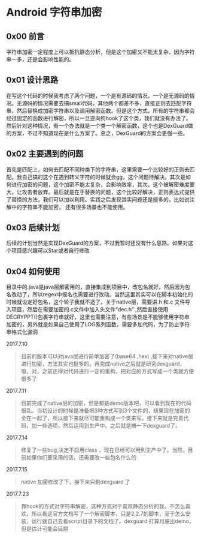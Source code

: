 # Android 字符串加密

## 0x00 前言
字符串加密一定程度上可以抵抗静态分析，但是这个加密又不能太复杂，因为字符串一多，还是会影响性能的。

## 0x01 设计思路
在写这个代码的时候我考虑了两个问题，一个是有源码的情况，一个是无源码的情况。无源码的情况需要去搞smali代码，其他两个都差不多，直接正则去匹配字符串，然后替换成加密字符串以及调用解密函数。但是这个方式，所有的字符串都会经过固定的函数进行解密，所以一旦逆向狗hook了这个类，我们就没有办法了。然后针对这种情况，有一个办法就是一个类一个解密函数，这个也是DexGuard做的方案，不过不知道现在是什么方案了。总之，DexGuard的方案会更强一些。

## 0x02 主要遇到的问题
首先是匹配上，如何去匹配不同种类下的字符串，这里需要一个比较好的正则去匹配。我自己搞的这个在遇到转义字符的时候就会gg，这个问题待解决。其次是如何进行加密的问题，这个加密不能太复杂，会影响效率，其次，这个被解密难度要大，让攻击者放弃。最后就是在于替换的问题，这个比较好解决，正则表达式提供了替换的方法，我们可以加以利用。实践之后发现其实问题还是挺多的，比如说注解中的字符串不能加密， 还有很多场景也不能使用。

## 0x03 后续计划
后续的计划当然是实现DexGuard的方案，不过我暂时还没有什么思路。如果对这个项目感兴趣可以Star或者自行修改

## 0x04 如何使用
目录中的.java是java层解密用的，直接集成到项目中，改包名就好。然后因为包名改动了，所以regex中报名也需要进行改动。当然这里其实可以在脚本初始化的时候就设定好包名，这个轮子我就不造了。关于native层，需要讲.h 和.c 文件导入项目，然后在需要加密的.c文件中加入头文件“dec.h” ,然后直接使用DECRYPPT()包裹字符串就好，这里也需要注意，有些场景是不能够使用字符串加密的，另外就是如果自己使用了LOG系列函数，需要多加代码，为了防止字符串格式化漏洞

2017.7.10
> 目前的版本可以对java层进行简单加密了(base64 ,hex) ,接下来对native层进行加密，方法其实也挺多的。再完成native之后就是研究dexguard，哦，对，之前还得对代码进行一定的重构，把对应的方式写成一个类就方便很多了

2017.7.11
> 目前完成了native层的加密，但是都是demo版本吧，可以看到现在的代码很乱。当初设计的时候是准备把3种方式写到3个文件的，结果现在加密的全在一起了，所以接下来就尽可能重构成一个类来写。接下来就是完善代码，加一些选项，然后运用到生产中。之后就是搞一下dexguard了。

2017.7.14
> 修复了一些bug,决定不启用class ，现在已经可以用到生产中了。当然，目前如果你们要采用的话，还需要改一些包名什么的

2017.7.15
> native 加密修改了下，接下来只剩dexguard 了

2017.7.23
> 靠hook的方式对字符串解密，这种方式对于喜欢静态分析的我，不怎么喜欢，所以看这官方文档写了一个解密脚本，只是2.2.7的脚本，至于怎么安装，运行就自己去看script目录下的文档了。dexguard 打算月底出demo，但是估计可能会延期
